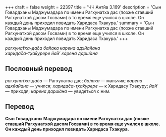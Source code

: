 +++
draft = false
weight = 22397
title = 'ЧЧ Антйа 3.169'
description = 'Сын Говардханы Маджумадара по имени Рагхунатха дас (позже ставший Рагхунатхой дасом Госвами) в то время еще учился в школе. Он каждый день приходил повидать Харидаса Тхакура.'
summary = 'Сын Говардханы Маджумадара по имени Рагхунатха дас (позже ставший Рагхунатхой дасом Госвами) в то время еще учился в школе. Он каждый день приходил повидать Харидаса Тхакура.'
+++

_рагхуна̄тха-да̄са ба̄лака карена адхйайана  
харида̄са-т̣ха̄курере йа̄и’ карена дарш́ана_

## Пословный перевод

_рагхуна̄тха_\-_да̄са_ — Рагхунатха дас; _ба̄лака_ — мальчик; _карена_ _адхйайана_ — учился; _харида̄са_\-_т̣ха̄курере_ — к Харидасу Тхакуру; _йа̄и’_ — приходя; _карена_ _дарш́ана_ — увидеться с ним.

## Перевод

**Сын Говардханы Маджумадара по имени Рагхунатха дас (позже ставший Рагхунатхой дасом Госвами) в то время еще учился в школе. Он каждый день приходил повидать Харидаса Тхакура.**

